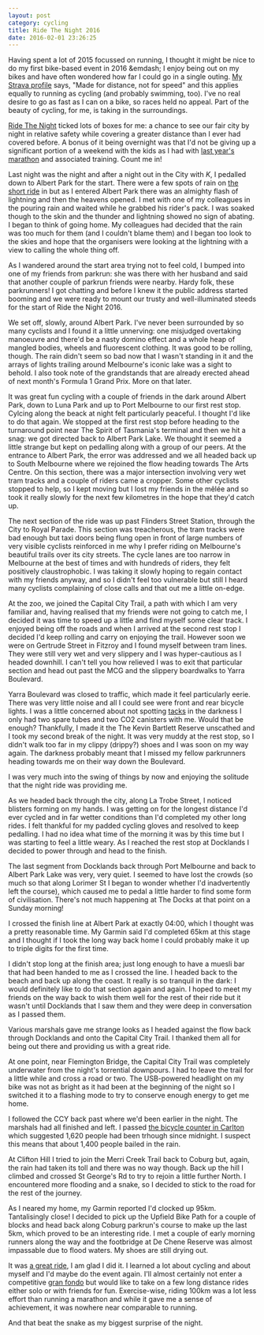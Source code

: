 ```yaml
--- 
layout: post
category: cycling 
title: Ride The Night 2016 
date: 2016-02-01 23:26:25 
--- 
```

Having spent a lot of 2015 focussed on running, I thought it might
be nice to do my first bike-based event in 2016 &emdash; I enjoy being out on my
bikes and have often wondered how far I could go in a single outing. [My Strava
profile](https://www.strava.com/athletes/5507469) says, "Made for distance, not
for speed" and this applies equally to running as cycling (and probably
swimming, too). I've no real desire to go as fast as I can on a bike, so races
held no appeal. Part of the beauty of cycling, for me, is taking in the
surroundings.

[Ride The Night](http://ridethenight.org.au/melbourne2016/) ticked lots of boxes
for me: a chance to see our fair city by night in relative safety while covering
a greater distance than I ever had covered before. A bonus of it being overnight
was that I'd not be giving up a significant portion of a weekend with the kids
as I had with [last year's
marathon](http://johnsy.com/blog/2015/11/01/my-first-marathon/) and associated
training. Count me in!

Last night was the night and after a night out in the City with <em>K</em>, I
pedalled down to Albert Park for the start. There were a few spots of rain on
[the short ride](https://www.strava.com/activities/482045488) in but as I
entered Albert Park there was an almighty flash of lightning and then the
heavens opened. I met with one of my colleagues in the pouring rain and waited
while he grabbed his rider's pack. I was soaked though to the skin and the
thunder and lightning showed no sign of abating. I began to think of going home.
My colleagues had decided that the rain was too much for them (and I couldn't
blame them) and I began too look to the skies and hope that the organisers were
looking at the lightning with a view to calling the whole thing off.

As I wandered around the start area trying not to feel cold, I bumped into one
of my friends from parkrun: she was there with her husband and said that another
couple of parkrun friends were nearby. Hardy folk, these parkrunners! I got
chatting and before I knew it the public address started booming and we were
ready to mount our trusty and well-illuminated steeds for the start of Ride the
Night 2016.

We set off, slowly, around Albert Park. I've never been surrounded by so many
cyclists and I found it a little unnerving: one misjudged overtaking manoeuvre
and there'd be a nasty domino effect and a whole heap of mangled bodies, wheels
and fluorescent clothing. It was good to be rolling, though. The rain didn't
seem so bad now that I wasn't standing in it and the arrays of lights trailing
around Melbourne's iconic lake was a sight to behold. I also took note of the
grandstands that are already erected ahead of next month's Formula 1 Grand Prix.
More on that later.

It was great fun cycling with a couple of friends in the dark around Albert
Park, down to Luna Park and up to Port Melbourne to our first rest stop. Cylcing
along the beack at night felt particularly peaceful. I thought I'd like to do
that again. We stopped at the first rest stop before heading to the turnaround
point near The Spirit of Tasmania's terminal and then we hit a snag: we got
directed back to Albert Park Lake. We thought it seemed a little strange but
kept on pedalling along with a group of our peers. At the entrance to Albert
Park, the error was addressed and we all headed back up to South Melbourne where
we rejoined the flow heading towards The Arts Centre. On this section, there was
a major intersection involving very wet tram tracks and a couple of riders came
a cropper. Some other cyclists stopped to help, so I kept moving but I lost my
friends in the mêlée and so took it really slowly for the next few kilometres in
the hope that they'd catch up.

The next section of the ride was up past Flinders Street Station, through the
City to Royal Parade. This section was treacherous, the tram tracks were bad
enough but taxi doors being flung open in front of large numbers of very visible
cyclists reinforced in me why I prefer riding on Melbourne's beautiful trails
over its city streets. The cycle lanes are too narrow in Melbourne at the best
of times and with hundreds of riders, they felt positively claustrophobic. I was
taking it slowly hoping to regain contact with my friends anyway, and so I
didn't feel too vulnerable but still I heard many cyclists complaining of close
calls and that out me a little on-edge.

At the zoo, we joined the Capital City Trail, a path with which I am very
familiar and, having realised that my friends were not going to catch me, I
decided it was time to speed up a little and find myself some clear track. I
enjoyed being off the roads and when I arrived at the second rest stop I decided
I'd keep rolling and carry on enjoying the trail. However soon we were on
Gertrude Street in Fitzroy and I found myself between tram lines. They were
still very wet and very slippery and I was hyper-cautious as I headed downhill.
I can't tell you how relieved I was to exit that particular section and head out
past the MCG and the slippery boardwalks to Yarra Boulevard.

Yarra Boulevard was closed to traffic, which made it feel particularly eerie.
There was very little noise and all I could see were front and rear bicycle
lights. I was a little concerned about not spotting
[tacks](http://www.abc.net.au/news/2016-01-08/cyclists-tacks-yarra-boulevard-kew-vicroads/7072342)
in the darkness I only had two spare tubes and two CO2 canisters with me. Would
that be enough? Thankfully, I made it the The Kevin Bartlett Reserve unscathed
and I took my second break of the night. It was very muddy at the rest stop, so
I didn't walk too far in my clippy (drippy?) shoes and I was soon on my way
again. The darkness probably meant that I missed my fellow parkrunners heading
towards me on their way down the Boulevard.

I was very much into the swing of things by now and enjoying the solitude that
the night ride was providing me.

As we headed back through the city, along La Trobe Street, I noticed blisters
forming on my hands. I was getting on for the longest distance I'd ever cycled
and in far wetter conditions than I'd completed my other long rides. I felt
thankful for my padded cycling gloves and resolved to keep pedalling. I had no
idea what time of the morning it was by this time but I was starting to feel a
little weary. As I reached the rest stop at Docklands I decided to power through
and head to the finish.

The last segment from Docklands back through Port Melbourne and back to Albert
Park Lake was very, very quiet. I seemed to have lost the crowds (so much so
that along Lorimer St I began to wonder whether I'd inadvertently left the
course), which caused me to pedal a little harder to find some form of
civilisation. There's not much happening at The Docks at that point on a Sunday
morning!

I crossed the finish line at Albert Park at exactly 04:00, which I thought was a
pretty reasonable time. My Garmin said I'd completed 65km at this stage and I
thought if I took the long way back home I could probably make it up to triple
digits for the first time.

I didn't stop long at the finish area; just long enough to have a muesli bar
that had been handed to me as I crossed the line. I headed back to the beach and
back up along the coast. It really is so tranquil in the dark: I would
definitely like to do that section again and again. I hoped to meet my friends
on the way back to wish them well for the rest of their ride but it wasn't until
Docklands that I saw them and they were deep in conversation as I passed them.

Various marshals gave me strange looks as I headed against the flow back through
Docklands and onto the Capital City Trail. I thanked them all for being out
there and providing us with a great ride.

At one point, near Flemington Bridge, the Capital City Trail was completely
underwater from the night's torrential downpours. I had to leave the trail for a
little while and cross a road or two. The USB-powered headlight on my bike was
not as bright as it had been at the beginning of the night so I switched it to a
flashing mode to try to conserve enough energy to get me home.

I followed the CCY back past where we'd been earlier in the night. The marshals
had all finished and left. I passed [the bicycle counter in
Carlton](https://www.instagram.com/p/BBLCtJ8igq8/) which suggested 1,620 people
had been trhough since midnight. I suspect this means that about 1,400 people
bailed in the rain.

At Clifton Hill I tried to join the Merri Creek Trail back to Coburg but, again,
the rain had taken its toll and there was no way though. Back up the hill I
climbed and crossed St George's Rd to try to rejoin a little further North. I
encountered more flooding and a snake, so I decided to stick to the road for the
rest of the journey.

As I neared my home, my Garmin reported I'd clocked up 95km. Tantalisingly
close! I decided to pick up the Upfield Bike Path for a couple of blocks and
head back along Coburg parkrun's course to make up the last 5km, which proved to
be an interesting ride. I met a couple of early morning runners along the way
and the footbridge at De Chene Reserve was almost impassable due to flood
waters. My shoes are still drying out.

It was [a great ride](https://www.strava.com/activities/482045663), I am glad I
did it. I learned a lot about cycling and about myself and I'd maybe do the
event again. I'll almost certainly not enter a competitive [gran
fondo](https://en.wikipedia.org/wiki/Cyclosportive) but would like to take on a
few long distance rides either solo or with friends for fun. Exercise-wise,
riding 100km was a lot less effort than running a marathon and while it gave me
a sense of achievement, it was nowhere near comparable to running.

And that beat the snake as my biggest surprise of the night.

